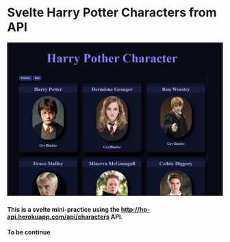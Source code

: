 # Svelte Harry Potter Characters from API

![This is a image](https://github.com/yesomac/Svelte-HP/blob/main/svelteHP.png?raw=true)

#### This is a svelte mini-practice using the http://hp-api.herokuapp.com/api/characters API.

#### To be continue